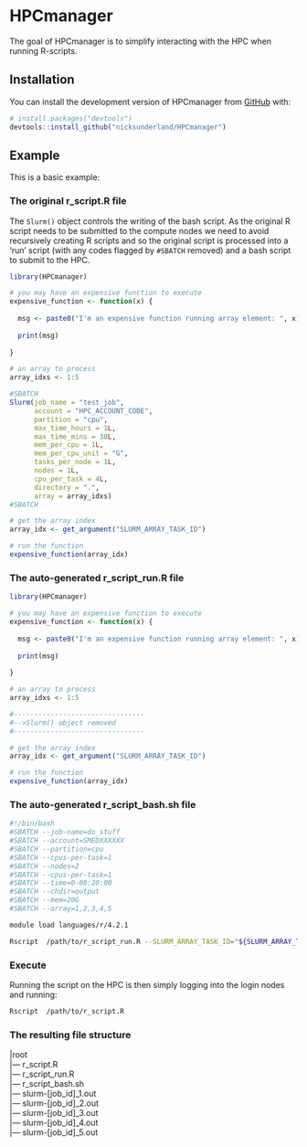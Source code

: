
<!-- README.md is generated from README.Rmd. Please edit that file -->

# HPCmanager

The goal of HPCmanager is to simplify interacting with the HPC when
running R-scripts.

## Installation

You can install the development version of HPCmanager from
[GitHub](https://github.com/) with:

``` r
# install.packages("devtools")
devtools::install_github("nicksunderland/HPCmanager")
```

## Example

This is a basic example:

### The original r_script.R file

The `Slurm()` object controls the writing of the bash script. As the
original R script needs to be submitted to the compute nodes we need to
avoid recursively creating R scripts and so the original script is
processed into a ‘run’ script (with any codes flagged by `#SBATCH`
removed) and a bash script to submit to the HPC.

``` r
library(HPCmanager)

# you may have an expensive function to execute
expensive_function <- function(x) {
  
  msg <- paste0("I'm an expensive function running array element: ", x)
  
  print(msg)
  
}

# an array to process
array_idxs <- 1:5

#SBATCH
Slurm(job_name = "test_job",
      account = "HPC_ACCOUNT_CODE",
      partition = "cpu",
      max_time_hours = 1L,
      max_time_mins = 30L,
      mem_per_cpu = 1L,
      mem_per_cpu_unit = "G",
      tasks_per_node = 1L, 
      nodes = 1L, 
      cpu_per_task = 4L,
      directory = ".",
      array = array_idxs)
#SBATCH

# get the array index
array_idx <- get_argument("SLURM_ARRAY_TASK_ID")

# run the function 
expensive_function(array_idx)
```

### The auto-generated r_script_run.R file

``` r
library(HPCmanager)

# you may have an expensive function to execute
expensive_function <- function(x) {
  
  msg <- paste0("I'm an expensive function running array element: ", x)
  
  print(msg)
  
}

# an array to process
array_idxs <- 1:5

#--------------------------------
#-->Slurm() object removed
#--------------------------------

# get the array index
array_idx <- get_argument("SLURM_ARRAY_TASK_ID")

# run the function 
expensive_function(array_idx)
```

### The auto-generated r_script_bash.sh file

``` bash
#!/bin/bash
#SBATCH --job-name=do_stuff
#SBATCH --account=SMEDXXXXXX
#SBATCH --partition=cpu
#SBATCH --cpus-per-task=1
#SBATCH --nodes=2
#SBATCH --cpus-per-task=1
#SBATCH --time=0-00:20:00
#SBATCH --chdir=output
#SBATCH --mem=20G
#SBATCH --array=1,2,3,4,5

module load languages/r/4.2.1

Rscript  /path/to/r_script_run.R --SLURM_ARRAY_TASK_ID="${SLURM_ARRAY_TASK_ID}"
```

### Execute

Running the script on the HPC is then simply logging into the login
nodes and running:

``` bash
Rscript  /path/to/r_script.R
```

### The resulting file structure

\|root  
\|— r_script.R  
\|— r_script_run.R  
\|— r_script_bash.sh  
\|— slurm-\[job_id\]\_1.out  
\|— slurm-\[job_id\]\_2.out  
\|— slurm-\[job_id\]\_3.out  
\|— slurm-\[job_id\]\_4.out  
\|— slurm-\[job_id\]\_5.out
